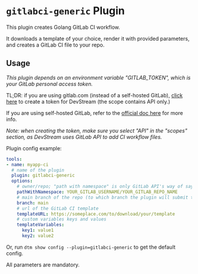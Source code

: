 # `gitlabci-generic` Plugin

This plugin creates Golang GitLab CI workflow.

It downloads a template of your choice, render it with provided parameters, and creates a GitLab CI file to your repo.

## Usage

_This plugin depends on an environment variable "GITLAB_TOKEN", which is your GitLab personal access token._

TL;DR: if you are using gitlab.com (instead of a self-hosted GitLab), [click here](https://gitlab.com/-/profile/personal_access_tokens?name=DevStream+Access+token&scopes=api) to create a token for DevStream (the scope contains API only.)

If you are using self-hosted GitLab, refer to the [official doc here](https://docs.gitlab.com/ee/user/profile/personal_access_tokens.html) for more info.

_Note: when creating the token, make sure you select "API" in the "scopes" section, as DevStream uses GitLab API to add CI workflow files._

Plugin config example:

```yaml
tools:
- name: myapp-ci
  # name of the plugin
  plugin: gitlabci-generic
  options:
    # owner/repo; "path with namespace" is only GitLab API's way of saying the same thing; please change the values below.
    pathWithNamespace: YOUR_GITLAB_USERNAME/YOUR_GITLAB_REPO_NAME
    # main branch of the repo (to which branch the plugin will submit the workflows)
    branch: main
    # url of the GitLab CI template
    templateURL: https://someplace.com/to/download/your/template
    # custom variables keys and values
    templateVariables:
      key1: value1
      key2: value2
```

Or, run `dtm show config --plugin=gitlabci-generic` to get the default config.

All parameters are mandatory.
